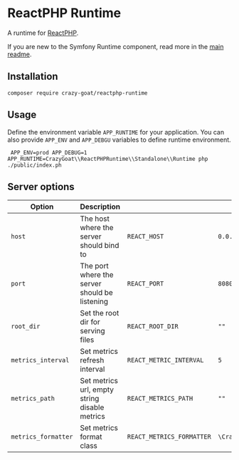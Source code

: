 # ReactPHP Runtime

A runtime for [ReactPHP](https://reactphp.org/).

If you are new to the Symfony Runtime component, read more in the [main readme](https://github.com/php-runtime/runtime).

## Installation

```
composer require crazy-goat/reactphp-runtime
```

## Usage

Define the environment variable `APP_RUNTIME` for your application. You can also provide
`APP_ENV` and `APP_DEBGU` variables to define runtime environment.

```
 APP_ENV=prod APP_DEBUG=1 APP_RUNTIME=CrazyGoat\\ReactPHPRuntime\\Standalone\\Runtime php ./public/index.ph
```

## Server options

| Option              | Description                                   |                           | Default                                                             |
|---------------------|-----------------------------------------------|---------------------------|---------------------------------------------------------------------|
| `host`              | The host where the server should bind to      | `REACT_HOST`              | `0.0.0.0`                                                           |
| `port`              | The port where the server should be listening | `REACT_PORT`              | `8080`                                                              |
| `root_dir`          | Set the root dir for serving files            | `REACT_ROOT_DIR`          | `""`                                                                |
| `metrics_interval`  | Set metrics refresh interval                  | `REACT_METRIC_INTERVAL`   | `5`                                                                 |
| `metrics_path`      | Set metrics url, empty string disable metrics | `REACT_METRICS_PATH`      | `""`                                                                |        
| `metrics_formatter` | Set metrics format class                      | `REACT_METRICS_FORMATTER` | `\CrazyGoat\ReactPHPRuntime\Metrics\Formatter\TextMetricsFormatter` |
